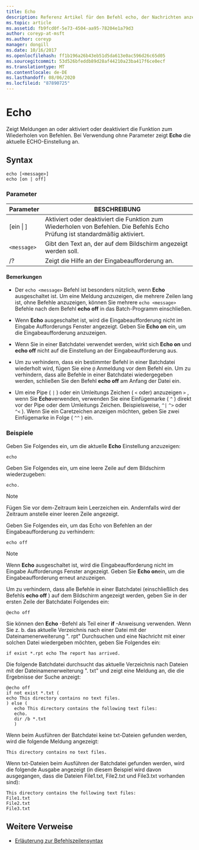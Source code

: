 ```yaml
---
title: Echo
description: Referenz Artikel für den Befehl echo, der Nachrichten anzeigt oder das Befehls Echo Feature aktiviert oder deaktiviert.
ms.topic: article
ms.assetid: fb9fcd0f-5e73-4504-aa95-78204e1a79d3
author: coreyp-at-msft
ms.author: coreyp
manager: dongill
ms.date: 10/16/2017
ms.openlocfilehash: ff1b196a26b43eb51d5da613e0ac596d26c65d05
ms.sourcegitcommit: 53d526bfeddb89d28af44210a23ba417f6ce0ecf
ms.translationtype: MT
ms.contentlocale: de-DE
ms.lasthandoff: 08/06/2020
ms.locfileid: "87890725"
---
```

# <a name="echo"></a>Echo

Zeigt Meldungen an oder aktiviert oder deaktiviert die Funktion zum Wiederholen von Befehlen. Bei Verwendung ohne Parameter zeigt **Echo** die aktuelle ECHO-Einstellung an.

## <a name="syntax"></a>Syntax

```
echo [<message>]
echo [on | off]
```

### <a name="parameters"></a>Parameter

| Parameter | BESCHREIBUNG |
| --------- | ----------- |
| [ein \| ] | Aktiviert oder deaktiviert die Funktion zum Wiederholen von Befehlen. Die Befehls Echo Prüfung ist standardmäßig aktiviert. |
| `<message>` | Gibt den Text an, der auf dem Bildschirm angezeigt werden soll. |
| /? | Zeigt die Hilfe an der Eingabeaufforderung an. |

#### <a name="remarks"></a>Bemerkungen

- Der `echo <message>` Befehl ist besonders nützlich, wenn **Echo** ausgeschaltet ist. Um eine Meldung anzuzeigen, die mehrere Zeilen lang ist, ohne Befehle anzuzeigen, können Sie mehrere `echo <message>` Befehle nach dem Befehl **echo off** in das Batch-Programm einschließen.

- Wenn **Echo** ausgeschaltet ist, wird die Eingabeaufforderung nicht im Eingabe Aufforderungs Fenster angezeigt. Geben Sie **Echo on** ein, um die Eingabeaufforderung anzuzeigen.

- Wenn Sie in einer Batchdatei verwendet werden, wirkt sich **Echo on** und **echo off** nicht auf die Einstellung an der Eingabeaufforderung aus.

- Um zu verhindern, dass ein bestimmter Befehl in einer Batchdatei wiederholt wird, fügen Sie eine `@` Anmeldung vor dem Befehl ein. Um zu verhindern, dass alle Befehle in einer Batchdatei wiedergegeben werden, schließen Sie den Befehl **echo off** am Anfang der Datei ein.

- Um eine Pipe ( `|` ) oder ein Umleitungs Zeichen ( `<` oder) anzuzeigen `>` , wenn Sie **Echo**verwenden, verwenden Sie eine Einfügemarke ( `^` ) direkt vor der Pipe oder dem Umleitungs Zeichen. Beispielsweise, `^|` `^>` oder `^<` ). Wenn Sie ein Caretzeichen anzeigen möchten, geben Sie zwei Einfügemarke in Folge ( `^^` ) ein.

### <a name="examples"></a>Beispiele

Geben Sie Folgendes ein, um die aktuelle **Echo** Einstellung anzuzeigen:

```
echo
```

Geben Sie Folgendes ein, um eine leere Zeile auf dem Bildschirm wiederzugeben:

```
echo.
```

> [!NOTE]
> Fügen Sie vor dem-Zeitraum kein Leerzeichen ein. Andernfalls wird der Zeitraum anstelle einer leeren Zeile angezeigt.

Geben Sie Folgendes ein, um das Echo von Befehlen an der Eingabeaufforderung zu verhindern:

```
echo off
```

> [!NOTE]
> Wenn **Echo** ausgeschaltet ist, wird die Eingabeaufforderung nicht im Eingabe Aufforderungs Fenster angezeigt. Geben Sie **Echo on**ein, um die Eingabeaufforderung erneut anzuzeigen.

Um zu verhindern, dass alle Befehle in einer Batchdatei (einschließlich des Befehls **echo off** ) auf dem Bildschirm angezeigt werden, geben Sie in der ersten Zeile der Batchdatei Folgendes ein:

```
@echo off
```

Sie können den **Echo** -Befehl als Teil einer **if** -Anweisung verwenden. Wenn Sie z. b. das aktuelle Verzeichnis nach einer Datei mit der Dateinamenerweiterung ". rpt" Durchsuchen und eine Nachricht mit einer solchen Datei wiedergeben möchten, geben Sie Folgendes ein:

```
if exist *.rpt echo The report has arrived.
```

Die folgende Batchdatei durchsucht das aktuelle Verzeichnis nach Dateien mit der Dateinamenerweiterung ". txt" und zeigt eine Meldung an, die die Ergebnisse der Suche anzeigt:

```
@echo off
if not exist *.txt (
echo This directory contains no text files.
) else (
   echo This directory contains the following text files:
   echo.
   dir /b *.txt
   )
```

Wenn beim Ausführen der Batchdatei keine txt-Dateien gefunden werden, wird die folgende Meldung angezeigt:

```
This directory contains no text files.
```

Wenn txt-Dateien beim Ausführen der Batchdatei gefunden werden, wird die folgende Ausgabe angezeigt (in diesem Beispiel wird davon ausgegangen, dass die Dateien File1.txt, File2.txt und File3.txt vorhanden sind):

```
This directory contains the following text files:
File1.txt
File2.txt
File3.txt
```

## <a name="additional-references"></a>Weitere Verweise

- [Erläuterung zur Befehlszeilensyntax](command-line-syntax-key.md)

